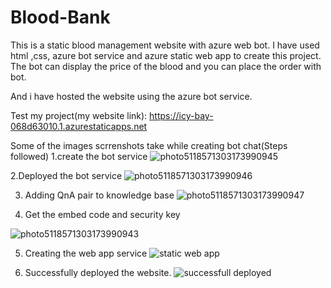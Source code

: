 # Blood-Bank
This is a static blood management website with azure web bot. I have used html ,css, azure bot service and azure static web app to create this project. The bot can display the price of the blood and you can place the order with bot.

And i have hosted the website using the azure bot service.

Test my project(my website link): https://icy-bay-068d63010.1.azurestaticapps.net

Some of the images scrrenshots take while creating bot chat(Steps followed)
1.create the bot service
![photo5118571303173990945](https://user-images.githubusercontent.com/67404670/170071569-d6150407-5449-496f-9774-eba0f7812f0d.jpg)


2.Deployed the bot service
![photo5118571303173990946](https://user-images.githubusercontent.com/67404670/170071133-e5f7dcdc-b9f3-42e3-bbb9-91a7957d52ce.jpg)

3. Adding QnA pair to knowledge base
![photo5118571303173990947](https://user-images.githubusercontent.com/67404670/170071313-b2509795-5248-4307-a7b4-82f660ccfafb.jpg)

4. Get the embed code and security key

![photo5118571303173990943](https://user-images.githubusercontent.com/67404670/170071869-7482608c-7526-44a0-8dd3-81810e395b0b.jpg)


5. Creating the web app service
![static web app](https://user-images.githubusercontent.com/67404670/170072019-0217f323-3688-4ceb-bd4e-a9bf2b580631.png)

6. Successfully deployed the website. 
![successfull deployed](https://user-images.githubusercontent.com/67404670/170072121-9d535a6b-c9ca-41e9-82ad-63f03a327bbb.png)
